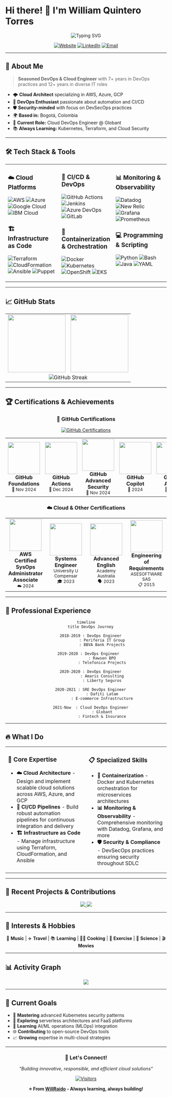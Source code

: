 <!--
**WillRaido/WillRaido** is a ✨ _special_ ✨ repository because its `README.md` (this file) appears on your GitHub profile.

Here are some ideas to get you started:

- 🔭 I’m currently working on ...
- 🌱 I’m currently learning ...
- 👯 I’m looking to collaborate on ...
- 🤔 I’m looking for help with ...
- 💬 Ask me about ...
- 📫 How to reach me: ...
- 😄 Pronouns: ...
- ⚡ Fun fact: ...
-->
# Hi there! 👋 I'm William Quintero Torres

<div align="center">
  <img src="https://readme-typing-svg.herokuapp.com?font=Fira+Code&size=22&duration=3000&pause=1000&color=00D9FF&center=true&vCenter=true&width=435&lines=Cloud+DevOps+Engineer;Site+Reliability+Engineer;AWS+Certified+SysOps;7%2B+Years+Experience;Passionate+about+Cloud+%26+DevOps" alt="Typing SVG" />
</div>

<div align="center">
  
[![Website](https://img.shields.io/badge/Website-williamquintero.com-blue?style=for-the-badge&logo=google-chrome&logoColor=white)](https://www.williamquintero.com)
[![LinkedIn](https://img.shields.io/badge/LinkedIn-Connect-0077B5?style=for-the-badge&logo=linkedin&logoColor=white)](https://linkedin.com/in/williamquintero)
[![Email](https://img.shields.io/badge/Email-iwillraido%40gmail.com-D14836?style=for-the-badge&logo=gmail&logoColor=white)](mailto:iwillraido@gmail.com)

</div>

---

## 🚀 About Me

> **Seasoned DevOps & Cloud Engineer** with 7+ years in DevOps practices and 12+ years in diverse IT roles

- 🌩️ **Cloud Architect** specializing in AWS, Azure, GCP
- 🔧 **DevOps Enthusiast** passionate about automation and CI/CD
- 🛡️ **Security-minded** with focus on DevSecOps practices  
- 🌍 **Based in:** Bogotá, Colombia
- 🎯 **Current Role:** Cloud DevOps Engineer @ Globant
- 📚 **Always Learning:** Kubernetes, Terraform, and Cloud Security

---

## 🛠️ Tech Stack & Tools

<table align="center">
<tr>
<td valign="top" width="33%">

### ☁️ Cloud Platforms
![AWS](https://img.shields.io/badge/AWS-232F3E?style=for-the-badge&logo=amazon-aws&logoColor=white)
![Azure](https://img.shields.io/badge/Microsoft_Azure-0089D0?style=for-the-badge&logo=microsoft-azure&logoColor=white)
![Google Cloud](https://img.shields.io/badge/Google_Cloud-4285F4?style=for-the-badge&logo=google-cloud&logoColor=white)
![IBM Cloud](https://img.shields.io/badge/IBM_Cloud-1261FE?style=for-the-badge&logo=ibm-cloud&logoColor=white)

### 🏗️ Infrastructure as Code
![Terraform](https://img.shields.io/badge/Terraform-623CE4?style=for-the-badge&logo=terraform&logoColor=white)
![CloudFormation](https://img.shields.io/badge/CloudFormation-FF9900?style=for-the-badge&logo=amazon-aws&logoColor=white)
![Ansible](https://img.shields.io/badge/Ansible-EE0000?style=for-the-badge&logo=ansible&logoColor=white)
![Puppet](https://img.shields.io/badge/Puppet-FFAE1A?style=for-the-badge&logo=puppet&logoColor=black)

</td>
<td valign="top" width="33%">

### 🔄 CI/CD & DevOps
![GitHub Actions](https://img.shields.io/badge/GitHub_Actions-2088FF?style=for-the-badge&logo=github-actions&logoColor=white)
![Jenkins](https://img.shields.io/badge/Jenkins-D24939?style=for-the-badge&logo=jenkins&logoColor=white)
![Azure DevOps](https://img.shields.io/badge/Azure_DevOps-0078D7?style=for-the-badge&logo=azure-devops&logoColor=white)
![GitLab](https://img.shields.io/badge/GitLab-FCA326?style=for-the-badge&logo=gitlab&logoColor=white)

### 🐳 Containerization & Orchestration
![Docker](https://img.shields.io/badge/Docker-2496ED?style=for-the-badge&logo=docker&logoColor=white)
![Kubernetes](https://img.shields.io/badge/Kubernetes-326CE5?style=for-the-badge&logo=kubernetes&logoColor=white)
![OpenShift](https://img.shields.io/badge/OpenShift-EE0000?style=for-the-badge&logo=red-hat-open-shift&logoColor=white)
![EKS](https://img.shields.io/badge/Amazon_EKS-FF9900?style=for-the-badge&logo=amazon-eks&logoColor=white)

</td>
<td valign="top" width="33%">

### 📊 Monitoring & Observability
![Datadog](https://img.shields.io/badge/Datadog-632CA6?style=for-the-badge&logo=datadog&logoColor=white)
![New Relic](https://img.shields.io/badge/New_Relic-008C99?style=for-the-badge&logo=new-relic&logoColor=white)
![Grafana](https://img.shields.io/badge/Grafana-F46800?style=for-the-badge&logo=grafana&logoColor=white)
![Prometheus](https://img.shields.io/badge/Prometheus-E6522C?style=for-the-badge&logo=prometheus&logoColor=white)

### 💻 Programming & Scripting
![Python](https://img.shields.io/badge/Python-3776AB?style=for-the-badge&logo=python&logoColor=white)
![Bash](https://img.shields.io/badge/Bash-4EAA25?style=for-the-badge&logo=gnu-bash&logoColor=white)
![Java](https://img.shields.io/badge/Java-ED8B00?style=for-the-badge&logo=java&logoColor=white)
![YAML](https://img.shields.io/badge/YAML-CB171E?style=for-the-badge&logo=yaml&logoColor=white)

</td>
</tr>
</table>

---

## 📈 GitHub Stats

<div align="center">
<table>
<tr>
<td align="center" width="50%">
<img height="180em" src="https://github-readme-stats.vercel.app/api?username=WillRaido&show_icons=true&theme=tokyonight&include_all_commits=true&count_private=true"/>
</td>
<td align="center" width="50%">
<img height="180em" src="https://github-readme-stats.vercel.app/api/top-langs/?username=WillRaido&layout=compact&langs_count=8&theme=tokyonight"/>
</td>
</tr>
<tr>
<td colspan="2" align="center">
<img src="https://github-readme-streak-stats.herokuapp.com/?user=WillRaido&theme=tokyonight" alt="GitHub Streak" />
</td>
</tr>
</table>
</div>

---

## 🏆 Certifications & Achievements

<div align="center">

### 🐙 GitHub Certifications
[![GitHub Certifications](https://img.shields.io/badge/GitHub-5_Certifications-181717?style=for-the-badge&logo=github&logoColor=white)](https://github.com/WillRaido)

<table>
<tr>
<td align="center" width="20%">
<a href="https://www.credly.com/badges/github-foundations">
<img src="https://images.credly.com/images/024d0122-724d-4c5a-bd83-cfe3c4b7a073/image.png" width="100" height="100"/>
</a>
<br><strong>GitHub Foundations</strong>
<br><sub>🏅 Nov 2024</sub>
</td>
<td align="center" width="20%">
<a href="https://www.credly.com/badges/github-actions">
<img src="https://images.credly.com/images/c9ed294b-f8ac-48fa-a8c3-96dab1f110f2/image.png" width="100" height="100"/>
</a>
<br><strong>GitHub Actions</strong>
<br><sub>🏅 Dec 2024</sub>
</td>
<td align="center" width="20%">
<a href="https://www.credly.com/badges/github-advanced-security">
<img src="https://images.credly.com/images/c1c2a525-211b-47e5-96ee-e5c03d7dfff1/image.png" width="100" height="100"/>
</a>
<br><strong>GitHub Advanced Security</strong>
<br><sub>🏅 Nov 2024</sub>
</td>
<td align="center" width="20%">
<a href="https://www.credly.com/badges/github-copilot">
<img src="https://images.credly.com/images/4bf30179-618a-4c1a-9951-03da0e872c02/image.png" width="100" height="100"/>
</a>
<br><strong>GitHub Copilot</strong>
<br><sub>🏅 2024</sub>
</td>
<td align="center" width="20%">
<a href="https://www.credly.com/badges/github-admin">
<img src="https://images.credly.com/images/7907e7d4-71ee-43dd-aa4c-dcc0b61ebf98/image.png" width="100" height="100"/>
</a>
<br><strong>GitHub Admin</strong>
<br><sub>🏅 2024</sub>
</td>
</tr>
</table>

### ☁️ Cloud & Other Certifications

<table>
<tr>
<td align="center" width="25%">
<a href="https://www.credly.com/badges/aws-certified-sysops-administrator-associate">
<img src="https://images.credly.com/images/f0d3fbb9-bfa7-4017-9989-7bde8eaf42b1/image.png" width="100" height="100"/>
</a>
<br><strong>AWS Certified SysOps</strong>
<br><strong>Administrator Associate</strong>
<br><sub>☁️ 2024</sub>
</td>
<td align="center" width="25%">
<img src="https://raw.githubusercontent.com/WillRaido/WillRaido/main/assets/university-icon.png" width="100" height="100" onerror="this.src='https://cdn-icons-png.flaticon.com/128/3002/3002543.png'"/>
<br><strong>Systems Engineer</strong>
<br><sub>University U Compensar</sub>
<br><sub>🎓 2023</sub>
</td>
<td align="center" width="25%">
<img src="https://raw.githubusercontent.com/WillRaido/WillRaido/main/assets/english-icon.png" width="100" height="100" onerror="this.src='https://cdn-icons-png.flaticon.com/128/3665/3665923.png'"/>
<br><strong>Advanced English</strong>
<br><sub>Academy Australia</sub>
<br><sub>🗣️ 2023</sub>
</td>
<td align="center" width="25%">
<img src="https://raw.githubusercontent.com/WillRaido/WillRaido/main/assets/requirements-icon.png" width="100" height="100" onerror="this.src='https://cdn-icons-png.flaticon.com/128/2620/2620590.png'"/>
<br><strong>Engineering of</strong>
<br><strong>Requirements</strong>
<br><sub>ASESOFTWARE SAS</sub>
<br><sub>📋 2015</sub>
</td>
</tr>
</table>

</div>

---

## 💼 Professional Experience

<div align="center">

```mermaid
timeline
    title DevOps Journey
    
    2018-2019 : DevOps Engineer
              : Periferia IT Group
              : BBVA Bank Projects
    
    2019-2020 : DevOps Engineer  
              : Rawson BPO
              : Telefonica Projects
    
    2020-2020 : DevOps Engineer
              : Amaris Consulting
              : Liberty Seguros
    
    2020-2021 : SRE DevOps Engineer
              : Dafiti Latam
              : E-commerce Infrastructure
    
    2021-Now  : Cloud DevOps Engineer
              : Globant
              : Fintech & Insurance
```

</div>

---

## 🔥 What I Do

<table align="center">
<tr>
<td valign="top" width="50%">

### 🎯 **Core Expertise**
- **☁️ Cloud Architecture** - Design and implement scalable cloud solutions across AWS, Azure, and GCP
- **🔄 CI/CD Pipelines** - Build robust automation pipelines for continuous integration and delivery
- **🏗️ Infrastructure as Code** - Manage infrastructure using Terraform, CloudFormation, and Ansible

</td>
<td valign="top" width="50%">

### 📋 **Specialized Skills**
- **🐳 Containerization** - Docker and Kubernetes orchestration for microservices architectures
- **📊 Monitoring & Observability** - Comprehensive monitoring with Datadog, Grafana, and more
- **🛡️ Security & Compliance** - DevSecOps practices ensuring security throughout SDLC

</td>
</tr>
</table>

---

## 🌟 Recent Projects & Contributions

<div align="center">
  <a href="https://github.com/WillRaido?tab=repositories">
    <img src="https://github-readme-stats.vercel.app/api/pin/?username=WillRaido&repo=terraform-aws-modules&theme=tokyonight" />
  </a>
  <a href="https://github.com/WillRaido?tab=repositories">
    <img src="https://github-readme-stats.vercel.app/api/pin/?username=WillRaido&repo=kubernetes-deployments&theme=tokyonight" />
  </a>
</div>

---

## 🎨 Interests & Hobbies

<div align="center">

🎵 **Music** | ✈️ **Travel** | 📚 **Learning** | 👨‍🍳 **Cooking** | 💪 **Exercise** | 🔬 **Science** | 🎬 **Movies**

</div>

---

## 📊 Activity Graph

<div align="center">
  <img src="https://github-readme-activity-graph.vercel.app/graph?username=WillRaido&theme=tokyo-night&bg_color=1a1b27&color=70a5fd&line=bf91f3&point=38bdae&area=true&hide_border=true" />
</div>

---

## 🎯 Current Goals

- 🚀 **Mastering** advanced Kubernetes security patterns
- 📱 **Exploring** serverless architectures and FaaS platforms  
- 🤖 **Learning** AI/ML operations (MLOps) integration
- 🌐 **Contributing** to open-source DevOps tools
- 📈 **Growing** expertise in multi-cloud strategies

---

<div align="center">

### 💬 Let's Connect!

*"Building innovative, responsible, and efficient cloud solutions"*

[![Visitors](https://visitor-badge.laobi.icu/badge?page_id=WillRaido.WillRaido&style=for-the-badge&color=00D9FF)](https://github.com/WillRaido)

**⭐ From [WillRaido](https://github.com/WillRaido) - Always learning, always building!**

</div>
